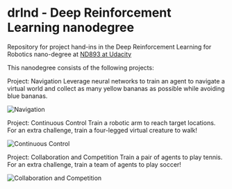 # drlnd - Deep Reinforcement Learning nanodegree

Repository for project hand-ins in the Deep Reinforcement Learning for Robotics nano-degree at [ND893 at Udacity](https://www.udacity.com/course/deep-reinforcement-learning-nanodegree--nd893)

This nanodegree consists of the following projects:

Project: Navigation
Leverage neural networks to train an agent to navigate a virtual world and collect as many yellow bananas as possible while avoiding blue bananas.

![Navigation](project-image1.png)

Project: Continuous Control
Train a robotic arm to reach target locations. For an extra challenge, train a four-legged virtual creature to walk!

![Continuous Control](project-image2.png)

Project: Collaboration and Competition
Train a pair of agents to play tennis. For an extra challenge, train a team of agents to play soccer!

![Collaboration and Competition](project-image3.png)
